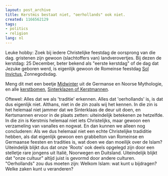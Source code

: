 ```yaml
---
layout: post_archive
title: Kerstmis bestaat niet, "oerhollands" ook niet.
created: 1166562129
tags:
- politics
- religion
lang: nl
---
```

Leuke hobby: Zoek bij iedere Christelijke feestdag de oorsprong van die dag. gristenen zijn gewoon (slachtoffers van) landverovertjes. Bij dezen de kerstdag: 25 December, beter bekend als "eerste kerstdag" of de dag dat Jezuke geboren werd, is eigenlijk gewoon de Romeinse feestdag [Sol Invictus](http://nl.wikipedia.org/wiki/Sol_Invictus), Zonnegodsdag.

Meng dit met een beetje [Midwinter](http://nl.wikipedia.org/wiki/Joelfeest) uit de Germanse en Noorse Mythologie, en alle [kerstbomen](http://www.vanharte.nl/kal-kerst_aankleding_kerstboom.htm), [Sinterklazen of Kerstmannen](Sinterklazen).

Oftewel: Alles dat we als 'traditie' erkennen. Alles dat 'oerhollands' is, is dat dus eigenlijk niet. Althans, niet in de zin zoals wij het kennen. In die zin is het helemaal niet jammer dat we Sinterklaas de deur uit doen, en Kertsmannen ervoor in de plaats zetten: uiteindelijk betekenen ze hetzelfde. In die zin is Kerstmis helemaal niet iets Christelijks, maar gewoon een verzameling van vanalles en nogwat. En dan kunnen we alleen nog concluderen: Als we dus helemaal niet een echte Christelijke tradiditie hebben, als dat eigenlijk gewoon een grabbelton van Romeinse en Germaanse feesten en tradities is, wat doen we dan moeilijk over de Islam?Uiteindelijk blijkt dus dat onze 'Roots' ook deels opgelegd zijn door een stelletje rare jongens uit Italië, Noorwegen en Duitsland. Uiteindelijk blijkt dat "onze cultuur" altíjd juist is gevormd door andere culturen. "Oerhollands" zou dus moeten zijn: Welkom Islam: wat kunt u bijdragen? Welke zaken kunt u veranderen?
